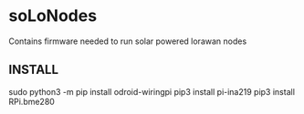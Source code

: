 # soLoNodes
Contains firmware needed to run solar powered lorawan nodes

## INSTALL 

sudo python3 -m pip install odroid-wiringpi
pip3 install pi-ina219
pip3 install RPi.bme280
